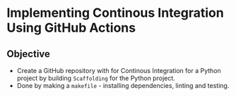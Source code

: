 # Implementing Continous Integration Using GitHub Actions
## Objective
- Create a GitHub repository with for Continous Integration for a Python project by building `Scaffolding` for the Python project.
- Done by making a `makefile` - installing dependencies, linting and testing.

